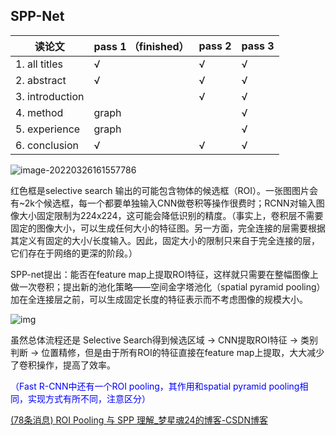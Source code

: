 ## SPP-Net

| 读论文          | pass 1 （finished） | pass 2 | pass 3 |
| --------------- | ------------------- | ------ | ------ |
| 1. all titles   | √                   | √      | √      |
| 2. abstract     | √                   | √      | √      |
| 3. introduction |                     | √      | √      |
| 4. method       | graph               |        | √      |
| 5. experience   | graph               |        | √      |
| 6. conclusion   | √                   | √      | √      |

![image-20220326161557786](C:%5CUsers%5CBreeze%5CDesktop%5Cgra_proj%5Cgraduation_project%5Cdive-into-dl-pytorch-notes%5Cimages%5Cimage-20220326161557786.png)

红色框是selective search 输出的可能包含物体的候选框（ROI）。一张图图片会有~2k个候选框，每一个都要单独输入CNN做卷积等操作很费时；RCNN对输入图像大小固定限制为224x224，这可能会降低识别的精度。（事实上，卷积层不需要固定的图像大小，可以生成任何大小的特征图。另一方面，完全连接的层需要根据其定义有固定的大小/长度输入。因此，固定大小的限制只来自于完全连接的层，它们存在于网络的更深的阶段。）

SPP-net提出：能否在feature map上提取ROI特征，这样就只需要在整幅图像上做一次卷积；提出新的池化策略——空间金字塔池化（spatial pyramid pooling）加在全连接层之前，可以生成固定长度的特征表示而不考虑图像的规模大小。

![img](C:%5CUsers%5CBreeze%5CDesktop%5Cgra_proj%5Cgraduation_project%5Cdive-into-dl-pytorch-notes%5Cimages%5Cv2-7d5d06d0553d6dab106588ec4654df15_720w.png)

虽然总体流程还是 Selective Search得到候选区域 -> CNN提取ROI特征 -> 类别判断 -> 位置精修，但是由于所有ROI的特征直接在feature map上提取，大大减少了卷积操作，提高了效率。

<font color='blue'>（Fast R-CNN中还有一个ROI pooling，其作用和spatial pyramid pooling相同，实现方式有所不同，注意区分）</font>

[(78条消息) ROI Pooling 与 SPP 理解_梦星魂24的博客-CSDN博客](https://blog.csdn.net/qq_35586657/article/details/97885290)